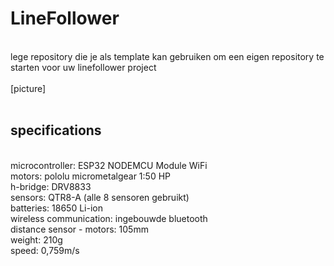 # LineFollower
<br />
lege repository die je als template kan gebruiken om een eigen repository te starten voor uw linefollower project
<br />
<br />
[picture]
<br />
<br />
  
## specifications
<br />
microcontroller: ESP32 NODEMCU Module WiFi
<br />
motors: pololu micrometalgear 1:50 HP
<br />
h-bridge: DRV8833
<br />
sensors: QTR8-A (alle 8 sensoren gebruikt)
<br />
batteries: 18650 Li-ion
<br />
wireless communication: ingebouwde bluetooth
<br />
distance sensor - motors: 105mm
<br />
weight: 210g
<br />
speed: 0,759m/s
<br />
